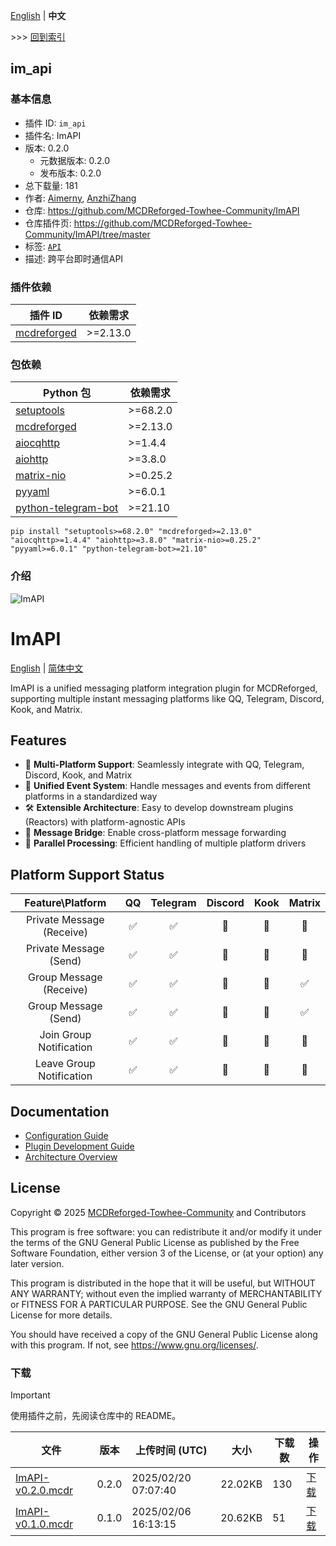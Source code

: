 [English](readme.md) | **中文**

\>\>\> [回到索引](/readme-zh_cn.md)

## im_api

### 基本信息

- 插件 ID: `im_api`
- 插件名: ImAPI
- 版本: 0.2.0
  - 元数据版本: 0.2.0
  - 发布版本: 0.2.0
- 总下载量: 181
- 作者: [Aimerny](https://github.com/Aimerny), [AnzhiZhang](https://github.com/AnzhiZhang)
- 仓库: https://github.com/MCDReforged-Towhee-Community/ImAPI
- 仓库插件页: https://github.com/MCDReforged-Towhee-Community/ImAPI/tree/master
- 标签: [`API`](/labels/api/readme-zh_cn.md)
- 描述: 跨平台即时通信API

### 插件依赖

| 插件 ID | 依赖需求 |
| --- | --- |
| [mcdreforged](https://github.com/Fallen-Breath/MCDReforged) | \>=2.13.0 |

### 包依赖

| Python 包 | 依赖需求 |
| --- | --- |
| [setuptools](https://pypi.org/project/setuptools) | \>=68.2.0 |
| [mcdreforged](https://pypi.org/project/mcdreforged) | \>=2.13.0 |
| [aiocqhttp](https://pypi.org/project/aiocqhttp) | \>=1.4.4 |
| [aiohttp](https://pypi.org/project/aiohttp) | \>=3.8.0 |
| [matrix-nio](https://pypi.org/project/matrix-nio) | \>=0.25.2 |
| [pyyaml](https://pypi.org/project/pyyaml) | \>=6.0.1 |
| [python-telegram-bot](https://pypi.org/project/python-telegram-bot) | \>=21.10 |

```
pip install "setuptools>=68.2.0" "mcdreforged>=2.13.0" "aiocqhttp>=1.4.4" "aiohttp>=3.8.0" "matrix-nio>=0.25.2" "pyyaml>=6.0.1" "python-telegram-bot>=21.10"
```

### 介绍

![ImAPI](https://socialify.git.ci/MCDReforged-Towhee-Community/ImAPI/image?description=1&font=Inter&forks=1&issues=1&language=1&name=1&owner=1&pattern=Plus&pulls=1&stargazers=1&theme=Auto)

# ImAPI

[English](https://github.com/MCDReforged-Towhee-Community/ImAPI/tree/master/docs/en_us/README.md) | [简体中文](https://github.com/MCDReforged-Towhee-Community/ImAPI/tree/master/docs/zh_cn/README.md)

ImAPI is a unified messaging platform integration plugin for MCDReforged, supporting multiple instant messaging platforms like QQ, Telegram, Discord, Kook, and Matrix.

## Features

- 🔌 **Multi-Platform Support**: Seamlessly integrate with QQ, Telegram, Discord, Kook, and Matrix
- 🔄 **Unified Event System**: Handle messages and events from different platforms in a standardized way
- 🛠 **Extensible Architecture**: Easy to develop downstream plugins (Reactors) with platform-agnostic APIs
- 🔗 **Message Bridge**: Enable cross-platform message forwarding
- 🚀 **Parallel Processing**: Efficient handling of multiple platform drivers

## Platform Support Status

|Feature\Platform|QQ|Telegram|Discord|Kook|Matrix|
|:-:|:-:|:-:|:-:|:-:|:-:|
|Private Message (Receive)|✅|✅|🚧|🚧|🚧|
|Private Message (Send)|✅|✅|🚧|🚧|🚧|
|Group Message (Receive)|✅|✅|🚧|🚧|✅|
|Group Message (Send)|✅|✅|🚧|🚧|✅|
|Join Group Notification|✅|✅|🚧|🚧|🚧|
|Leave Group Notification|✅|✅|🚧|🚧|🚧|

## Documentation

- [Configuration Guide](https://github.com/MCDReforged-Towhee-Community/ImAPI/tree/master/docs/en_us/config.md)
- [Plugin Development Guide](https://github.com/MCDReforged-Towhee-Community/ImAPI/tree/master/docs/en_us/plugin-dev.md)
- [Architecture Overview](https://github.com/MCDReforged-Towhee-Community/ImAPI/tree/master/docs/en_us/platform.md)

## License

Copyright © 2025 [MCDReforged-Towhee-Community](https://github.com/MCDReforged-Towhee-Community) and Contributors

This program is free software: you can redistribute it and/or modify it under the terms of the GNU General Public License as published by the Free Software Foundation, either version 3 of the License, or (at your option) any later version.

This program is distributed in the hope that it will be useful, but WITHOUT ANY WARRANTY; without even the implied warranty of MERCHANTABILITY or FITNESS FOR A PARTICULAR PURPOSE. See the GNU General Public License for more details.

You should have received a copy of the GNU General Public License along with this program. If not, see <https://www.gnu.org/licenses/>.

### 下载

> [!IMPORTANT]
> 使用插件之前，先阅读仓库中的 README。

| 文件 | 版本 | 上传时间 (UTC) | 大小 | 下载数 | 操作 |
| --- | --- | --- | --- | --- | --- |
| [ImAPI-v0.2.0.mcdr](https://github.com/MCDReforged-Towhee-Community/ImAPI/releases/tag/im_api-v0.2.0) | 0.2.0 | 2025/02/20 07:07:40 | 22.02KB | 130 | [下载](https://github.com/MCDReforged-Towhee-Community/ImAPI/releases/download/im_api-v0.2.0/ImAPI-v0.2.0.mcdr) |
| [ImAPI-v0.1.0.mcdr](https://github.com/MCDReforged-Towhee-Community/ImAPI/releases/tag/im_api-v0.1.0) | 0.1.0 | 2025/02/06 16:13:15 | 20.62KB | 51 | [下载](https://github.com/MCDReforged-Towhee-Community/ImAPI/releases/download/im_api-v0.1.0/ImAPI-v0.1.0.mcdr) |

